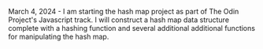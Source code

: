 March 4, 2024 - I am starting the hash map project as part of The Odin Project's Javascript track. I will construct a hash map data structure complete with a hashing function and several additional additional functions for manipulating the hash map.